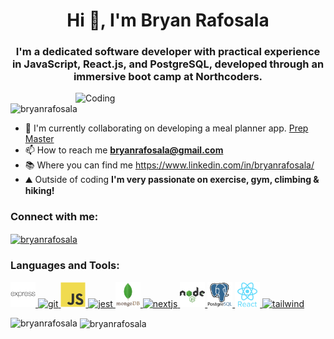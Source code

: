 <h1 align="center">Hi 👋, I'm Bryan Rafosala</h1>

<h3 align="center">I'm a dedicated software developer with practical experience in JavaScript, React.js, and PostgreSQL, developed through an immersive boot camp at Northcoders.</h3>

<img align="right" alt="Coding" width="400" src="https://media0.giphy.com/media/v1.Y2lkPTc5MGI3NjExOW50aWdxdG5hbHkya2pvaGpteTJteTlwM3lxbTdnZmJiamlzeTE4MCZlcD12MV9pbnRlcm5hbF9naWZfYnlfaWQmY3Q9Zw/ZVik7pBtu9dNS/giphy.webp">

<p align="left"> <img src="https://komarev.com/ghpvc/?username=bryanrafosala&label=Profile%20views&color=0e75b6&style=flat" alt="bryanrafosala" /> </p>

- 🤝 I'm currently collaborating on developing a meal planner app. [Prep Master](https://github.com/josh-raftery/prep-master)
- 📫 How to reach me **bryanrafosala@gmail.com**
- 📚 Where you can find me https://www.linkedin.com/in/bryanrafosala/
- ⛰️ Outside of coding **I'm very passionate on exercise, gym, climbing & hiking!**

<h3 align="left">Connect with me:</h3>

<p align="left">

<a href="https://linkedin.com/in/bryanrafosala" target="blank"><img align="center" src="https://raw.githubusercontent.com/rahuldkjain/github-profile-readme-generator/master/src/images/icons/Social/linked-in-alt.svg" alt="bryanrafosala" height="30" width="40" /></a>

</p>

<h3 align="left">Languages and Tools:</h3>

<p align="left"> <a href="https://expressjs.com" target="_blank" rel="noreferrer"> <img src="https://raw.githubusercontent.com/devicons/devicon/master/icons/express/express-original-wordmark.svg" alt="express" width="40" height="40"/> </a> <a href="https://git-scm.com/" target="_blank" rel="noreferrer"> <img src="https://www.vectorlogo.zone/logos/git-scm/git-scm-icon.svg" alt="git" width="40" height="40"/> </a> <a href="https://developer.mozilla.org/en-US/docs/Web/JavaScript" target="_blank" rel="noreferrer"> <img src="https://raw.githubusercontent.com/devicons/devicon/master/icons/javascript/javascript-original.svg" alt="javascript" width="40" height="40"/> </a> <a href="https://jestjs.io" target="_blank" rel="noreferrer"> <img src="https://www.vectorlogo.zone/logos/jestjsio/jestjsio-icon.svg" alt="jest" width="40" height="40"/> </a> <a href="https://www.mongodb.com/" target="_blank" rel="noreferrer"> <img src="https://raw.githubusercontent.com/devicons/devicon/master/icons/mongodb/mongodb-original-wordmark.svg" alt="mongodb" width="40" height="40"/> </a> <a href="https://nextjs.org/" target="_blank" rel="noreferrer"> <img src="https://cdn.worldvectorlogo.com/logos/nextjs-2.svg" alt="nextjs" width="40" height="40"/> </a> <a href="https://nodejs.org" target="_blank" rel="noreferrer"> <img src="https://raw.githubusercontent.com/devicons/devicon/master/icons/nodejs/nodejs-original-wordmark.svg" alt="nodejs" width="40" height="40"/> </a> <a href="https://www.postgresql.org" target="_blank" rel="noreferrer"> <img src="https://raw.githubusercontent.com/devicons/devicon/master/icons/postgresql/postgresql-original-wordmark.svg" alt="postgresql" width="40" height="40"/> </a> <a href="https://reactjs.org/" target="_blank" rel="noreferrer"> <img src="https://raw.githubusercontent.com/devicons/devicon/master/icons/react/react-original-wordmark.svg" alt="react" width="40" height="40"/> </a> <a href="https://tailwindcss.com/" target="_blank" rel="noreferrer"> <img src="https://www.vectorlogo.zone/logos/tailwindcss/tailwindcss-icon.svg" alt="tailwind" width="40" height="40"/> </a> </p>

<p><img align="left" src="https://github-readme-stats.vercel.app/api/top-langs?username=bryanrafosala&show_icons=true&locale=en&layout=compact" alt="bryanrafosala" /></p>

<p>&nbsp;<img align="center" src="https://github-readme-stats.vercel.app/api?username=bryanrafosala&show_icons=true&locale=en" alt="bryanrafosala" /></p>
